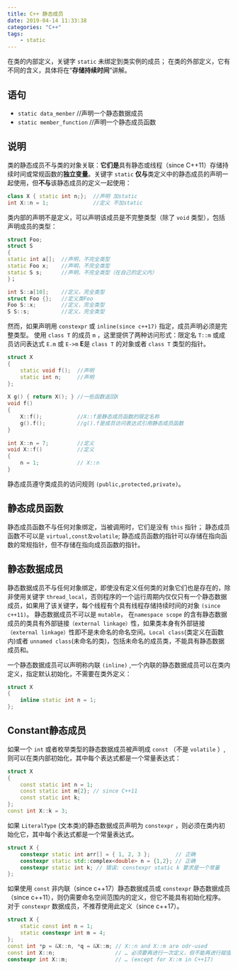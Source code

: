 ```yaml
---
title: C++ 静态成员
date: 2019-04-14 11:33:38
categories: "C++"
tags:
	- static
---
```

在类的内部定义，关键字 `static` 未绑定到类实例的成员；
在类的外部定义，它有不同的含义，具体将在“**存储持续时间**”讲解。
<!--more-->
## 语句
* `static data_menber`      //声明一个静态数据成员    
* `static member_function`  //声明一个静态成员函数 
## 说明
类的静态成员不与类的对象关联：**它们是**具有静态或线程（since C++11）存储持续时间或常规函数的**独立变量**。关键字 `static` **仅与**类定义中的静态成员的声明一起使用，但**不与**该静态成员的定义一起使用：
```cpp
class X { static int n;};  //声明 加static
int X::n = 1;              //定义 不加static
```
类内部的声明不是定义，可以声明该成员是不完整类型（除了 `void` 类型），包括声明成员的类型：
```cpp
struct Foo;
struct S
{
static int a[];  //声明，不完全类型
static Foo x;    //声明，不完全类型
static S s;      //声明，不完全类型（在自己的定义内）
}；

int S::a[10];    //定义，完全类型
struct Foo {};	 //定义类Foo
Foo S::x;        //定义，完全类型
S S::s;          //定义，完全类型
```
然而，如果声明用 `constexpr` 或 `inline(since c++17)` 指定，成员声明必须是完整类型。
使用 `class T` 的成员 `m` ，这里提供了两种访问形式：限定名 `T::m` 或成员访问表达式 `E.m` 或 `E->m` **E**是 `class T` 的对象或者 `class T` 类型的指针。
```cpp
struct X
{
    static void f();  //声明
    static int n;     //声明
};
 
X g() { return X(); } //一些函数返回X
void f()
{
    X::f();           //X::f是静态成员函数的限定名称
    g().f();          //g().f是成员访问表达式引用静态成员函数
}
 
int X::n = 7;         //定义
void X::f()           //定义 
{ 
    n = 1;            // X::n
}
```
静态成员遵守类成员的访问规则 `(public,protected,private)`。
## 静态成员函数
静态成员函数不与任何对象绑定，当被调用时，它们是没有 `this` 指针；
静态成员函数不可以是 `virtual,const及volatile`;
静态成员函数的指针可以存储在指向函数的常规指针，但不存储在指向成员函数的指针。
## 静态数据成员
静态数据成员不与任何对象绑定，即使没有定义任何类的对象它们也是存在的，除非使用关键字 `thread_local`，否则程序的一个运行周期内仅仅只有一个静态数据成员，如果用了该关键字，每个线程有个具有线程存储持续时间的对象 `(since c++11)`。
静态数据成员不可以是 `mutable`，
在`namespace scope` 的含有静态数据成员的类具有外部链接`（external linkage）`性，如果类本身有外部链接`（external linkage）`性即不是未命名的命名空间。`Local class`(类定义在函数内)或者 `unnamed class`(未命名的类)，包括未命名的成员类，不能具有静态数据成员和。
  
一个静态数据成员可以声明称内联 `(inline)` ,一个内联的静态数据成员可以在类内定义，指定默认初始化，不需要在类外定义：
```cpp
struct X
{
    inline static int n = 1;
};
```
## Constant静态成员
如果一个 `int` 或者枚举类型的静态数据成员被声明成 `const` （不是  `volatile` ）,则可以在类内部初始化，其中每个表达式都是一个常量表达式：
```cpp
struct X
{
    const static int n = 1;
    const static int m{2}; // since C++11
    const static int k;
};
const int X::k = 3;
```
如果 `LiteralType` (文本类)的静态数据成员声明为 `constexpr` ，则必须在类内初始化它，其中每个表达式都是一个常量表达式。
```cpp
struct X {
    constexpr static int arr[] = { 1, 2, 3 };        // 正确
    constexpr static std::complex<double> n = {1,2}; // 正确
    constexpr static int k; // 错误: constexpr static k 要求是一个常量
};

```
如果使用 `const` 非内联（since c++17）静态数据成员或 `constexpr` 静态数据成员（since c++11），则仍需要命名空间范围内的定义，但它不能具有初始化程序。 对于 `constexpr` 数据成员，不推荐使用此定义（since c++17）。
```cpp
struct X {
    static const int n = 1;
    static constexpr int m = 4;
};
const int *p = &X::n, *q = &X::m; // X::n and X::m are odr-used
const int X::n;            		  // … 必须要再进行一次定义，但不能再进行赋值。
constexpr int X::m;         	  // … (except for X::m in C++17)
```